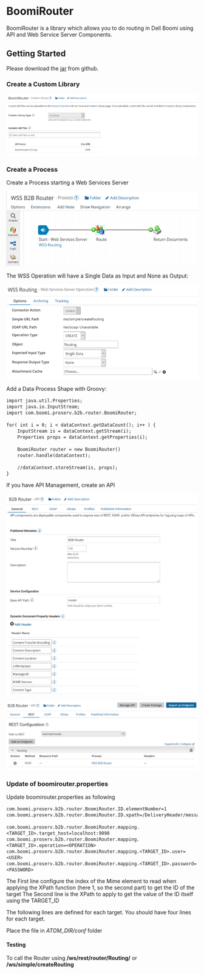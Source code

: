 # BoomiRouter

BoomiRouter is a library which allows you to do routing in Dell Boomi using API and Web Service Server Components.

## Getting Started

Please download the [jar](jar/boomirouter-0.3.4.jar?raw=true) from github.


### Create a Custom Library

![Alt text](resources/Router_CustomLibrary.png?raw=true "BoomiRouter")

### Create a Process

Create a Process starting a Web Services Server

![Alt text](resources/Router_Process.png?raw=true "BoomiRouter")

The WSS Operation will have a Single Data as Input and None as Output:

![Alt text](resources/Router_WSS.png?raw=true "BoomiRouter")

Add a Data Process Shape with Groovy:

```
import java.util.Properties;
import java.io.InputStream;
import com.boomi.proserv.b2b.router.BoomiRouter;

for( int i = 0; i < dataContext.getDataCount(); i++ ) {
    InputStream is = dataContext.getStream(i);
    Properties props = dataContext.getProperties(i);
    
    BoomiRouter router = new BoomiRouter()
    router.handle(dataContext);

    //dataContext.storeStream(is, props);
}

```

If you have API Management, create an API

![Alt text](resources/Router_API_0.png?raw=true "BoomiRouter")

![Alt text](resources/Router_API_1.png?raw=true "BoomiRouter")

### Update of boomirouter.properties

Update boomirouter.properties as following

```
com.boomi.proserv.b2b.router.BoomiRouter.ID.elementNumber=1
com.boomi.proserv.b2b.router.BoomiRouter.ID.xpath=/DeliveryHeader/messageReceiverIdentification/PartnerIdentification/GlobalBusinessIdentifier

com.boomi.proserv.b2b.router.BoomiRouter.mapping.<TARGET_ID>.target_host=localhost:9090
com.boomi.proserv.b2b.router.BoomiRouter.mapping.<TARGET_ID>.operation=<OPERATION>
com.boomi.proserv.b2b.router.BoomiRouter.mapping.<TARGET_ID>.user=<USER>
com.boomi.proserv.b2b.router.BoomiRouter.mapping.<TARGET_ID>.password=<PASSWORD>
```

The First line configure the index of the Mime element to read when applying the XPath function (here 1, so the second part) to get the ID of the target
The Second line is the XPath to apply to get the value of the ID itself using the TARGET_ID

The following lines are defined for each target. You should have four lines for each target.

Place the file in *ATOM_DIR/conf* folder

#### Testing

To call the Router using **/ws/rest/router/Routing/** or **/ws/simple/createRouting**